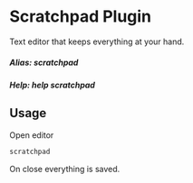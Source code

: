# Scratchpad Plugin
Text editor that keeps everything at your hand.

##### Alias: scratchpad
##### Help: help scratchpad

## Usage
Open editor
```cs
scratchpad
```
On close everything is saved.